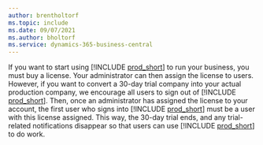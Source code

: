 ```yaml
---
author: brentholtorf
ms.topic: include
ms.date: 09/07/2021
ms.author: bholtorf
ms.service: dynamics-365-business-central
---
```

If you want to start using [!INCLUDE [prod_short](../includes/prod_short.md)] to run your business, you must buy a license. Your administrator can then assign the license to users. However, if you want to convert a 30-day trial company into your actual production company, we encourage all users to sign out of [!INCLUDE [prod_short](../includes/prod_short.md)]. Then, once an administrator has assigned the license to your account, the first user who signs into [!INCLUDE [prod_short](../includes/prod_short.md)] must be a user with this license assigned. This way, the 30-day trial ends, and any trial-related notifications disappear so that users can use [!INCLUDE [prod_short](../includes/prod_short.md)] to do work.
